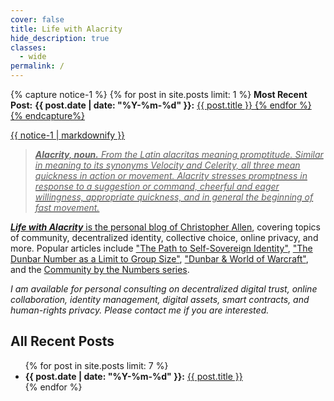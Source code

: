 ```yaml
---
cover: false
title: Life with Alacrity
hide_description: true
classes:
  - wide
permalink: /
---
```


{% capture notice-1 %}
{% for post in site.posts limit: 1 %}
<b>Most Recent Post:</b>
<b>{{ post.date | date: "%Y-%m-%d" }}:</b> <a href="{{ post.url }}">{{ post.title }}
{% endfor %}
{% endcapture%}

<div class="notice--success">{{ notice-1 | markdownify }}</div>

> ___Alacrity, noun.__ From the Latin alacritas meaning promptitude. Similar in meaning to its synonyms Velocity and Celerity, all three mean quickness in action or movement. Alacrity stresses promptness in response to a suggestion or command, cheerful and eager willingness, appropriate quickness, and in general the beginning of fast movement._

***Life with Alacrity*** is the personal blog of [Christopher Allen](/about/), covering topics of community, decentralized identity, collective choice, online privacy, and more. Popular articles include ["The Path to Self-Sovereign Identity"](https://www.lifewithalacrity.com/article/the-path-to-self-soverereign-identity/), ["The Dunbar Number as a Limit to Group Size"](https://www.lifewithalacrity.com/article/the-dunbar-number-as-a-limit-to-group-sizes/), ["Dunbar & World of Warcraft"](https://www.lifewithalacrity.com/article/dunbar-world-of-warcraft/), and the [Community by the Numbers series](https://www.lifewithalacrity.com/tags/#community-by-the-numbers).

_I am available for personal consulting on decentralized digital trust, online collaboration, identity management, digital assets, smart contracts, and human-rights privacy. Please contact me if you are interested._

## All Recent Posts

<ul>
{% for post in site.posts limit: 7 %}
<li><b>{{ post.date | date: "%Y-%m-%d" }}:</b> <a href="{{ post.url }}">{{ post.title }}</a></li>
{% endfor %}
</ul>
